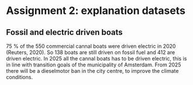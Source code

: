 # Assignment 2: explanation datasets

## Fossil and electric driven boats
75 % of the 550 commercial cannal boats were driven electric in 2020 (Reuters, 2020). So 138 boats are still driven on fossil fuel and 412 are driven electric. In 2025 all the cannal boats has to be driven electric, this is in line with transition goals of the municipality of Amsterdam. From 2025 there will be a dieselmotor ban in the city centre, to improve the climate conditions. 
